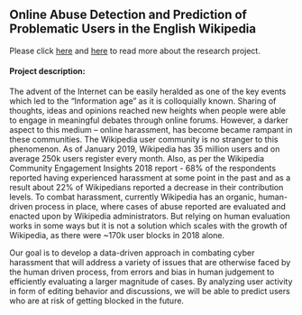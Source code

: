 ## Online Abuse Detection and Prediction of Problematic Users in the English Wikipedia

Please click [here](https://meta.wikimedia.org/wiki/University_of_Virginia/Machine_learning_to_predict_Wikimedia_user_blocks) and [here](https://datascience.virginia.edu/projects/trolls-and-troublemakers) to read more about the research project.

#### Project description:
The advent of the Internet can be easily heralded as one of the key events which
led to the “Information age” as it is colloquially known. Sharing of thoughts, ideas and opinions
reached new heights when people were able to engage in meaningful debates through online forums.
However, a darker aspect to this medium – online harassment, has become became rampant in these
communities. The Wikipedia user community is no stranger to this phenomenon. As of January 2019,
Wikipedia has 35 million users and on average 250k users register every month. Also, as per the
Wikipedia Community Engagement Insights 2018 report - 68% of the respondents reported having
experienced harassment at some point in the past and as a result about 22% of Wikipedians reported a
decrease in their contribution levels. To combat harassment, currently Wikipedia has an organic,
human-driven process in place, where cases of abuse reported are evaluated and enacted upon by
Wikipedia administrators. But relying on human evaluation works in some ways but it is not a solution
which scales with the growth of Wikipedia, as there were ~170k user blocks in 2018 alone.

Our goal is to develop a data-driven approach in combating cyber harassment that will address a
variety of issues that are otherwise faced by the human driven process, from errors and bias in human
judgement to efficiently evaluating a larger magnitude of cases. By analyzing user activity in form of
editing behavior and discussions, we will be able to predict users who are at risk of getting blocked in
the future.
